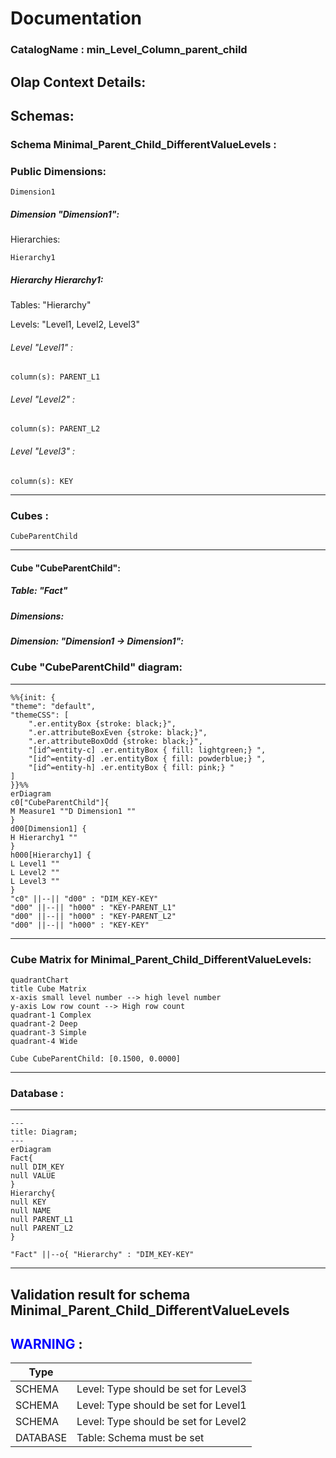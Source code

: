 # Documentation
### CatalogName : min_Level_Column_parent_child
## Olap Context Details:
## Schemas:
### Schema Minimal_Parent_Child_DifferentValueLevels : 
### Public Dimensions:

    Dimension1

##### Dimension "Dimension1":

Hierarchies:

    Hierarchy1

##### Hierarchy Hierarchy1:

Tables: "Hierarchy"

Levels: "Level1, Level2, Level3"

###### Level "Level1" :

    column(s): PARENT_L1

###### Level "Level2" :

    column(s): PARENT_L2

###### Level "Level3" :

    column(s): KEY

---
### Cubes :

    CubeParentChild

---
#### Cube "CubeParentChild":

    

##### Table: "Fact"

##### Dimensions:
##### Dimension: "Dimension1 -> Dimension1":

### Cube "CubeParentChild" diagram:

---

```mermaid
%%{init: {
"theme": "default",
"themeCSS": [
    ".er.entityBox {stroke: black;}",
    ".er.attributeBoxEven {stroke: black;}",
    ".er.attributeBoxOdd {stroke: black;}",
    "[id^=entity-c] .er.entityBox { fill: lightgreen;} ",
    "[id^=entity-d] .er.entityBox { fill: powderblue;} ",
    "[id^=entity-h] .er.entityBox { fill: pink;} "
]
}}%%
erDiagram
c0["CubeParentChild"]{
M Measure1 ""D Dimension1 ""
}
d00[Dimension1] {
H Hierarchy1 ""
}
h000[Hierarchy1] {
L Level1 ""
L Level2 ""
L Level3 ""
}
"c0" ||--|| "d00" : "DIM_KEY-KEY"
"d00" ||--|| "h000" : "KEY-PARENT_L1"
"d00" ||--|| "h000" : "KEY-PARENT_L2"
"d00" ||--|| "h000" : "KEY-KEY"
```
---
### Cube Matrix for Minimal_Parent_Child_DifferentValueLevels:
```mermaid
quadrantChart
title Cube Matrix
x-axis small level number --> high level number
y-axis Low row count --> High row count
quadrant-1 Complex
quadrant-2 Deep
quadrant-3 Simple
quadrant-4 Wide

Cube CubeParentChild: [0.1500, 0.0000]
```
---
### Database :
---
```mermaid
---
title: Diagram;
---
erDiagram
Fact{
null DIM_KEY
null VALUE
}
Hierarchy{
null KEY
null NAME
null PARENT_L1
null PARENT_L2
}

"Fact" ||--o{ "Hierarchy" : "DIM_KEY-KEY"
```
---
## Validation result for schema Minimal_Parent_Child_DifferentValueLevels
## <span style='color: blue;'>WARNING</span> : 
|Type|   |
|----|---|
|SCHEMA|Level: Type should be set for Level3|
|SCHEMA|Level: Type should be set for Level1|
|SCHEMA|Level: Type should be set for Level2|
|DATABASE|Table: Schema must be set|
